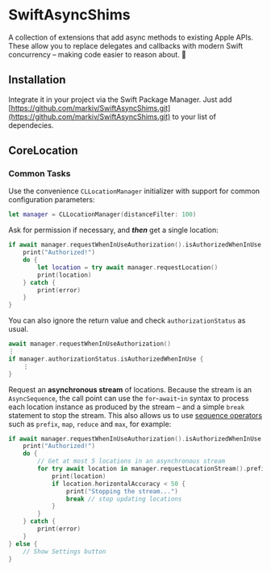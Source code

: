 # SwiftAsyncShims

A collection of extensions that add async methods to existing Apple APIs. These allow you to replace delegates and callbacks with modern Swift concurrency – making code easier to reason about. 🙌

## Installation
Integrate it in your project via the Swift Package Manager. Just add [https://github.com/markiv/SwiftAsyncShims.git](https://github.com/markiv/SwiftAsyncShims.git) to your list of dependecies.

## CoreLocation

### Common Tasks

Use the convenience `CLLocationManager` initializer with support for common configuration parameters:

```swift
let manager = CLLocationManager(distanceFilter: 100)
```

Ask for permission if necessary, and ***then*** get a single location:

```swift
if await manager.requestWhenInUseAuthorization().isAuthorizedWhenInUse {
    print("Authorized!")
    do {
        let location = try await manager.requestLocation()
        print(location)
    } catch {
        print(error)
    }
}
```

You can also ignore the return value and check ``authorizationStatus`` as usual.

```swift
await manager.requestWhenInUseAuthorization()
⋮
if manager.authorizationStatus.isAuthorizedWhenInUse {
    ⋮
}
```

Request an **asynchronous stream** of locations. Because the stream is an `AsyncSequence`, the call point can use the `for`-`await`-`in` syntax to process each location instance as produced by the stream – and a simple `break` statement to stop the stream. This also allows us to use [sequence operators](https://developer.apple.com/documentation/swift/asyncthrowingstream/asyncsequence-implementations) such as `prefix`, `map`, `reduce` and `max`, for example:

 
```swift
if await manager.requestWhenInUseAuthorization().isAuthorizedWhenInUse {
    print("Authorized!")
    do {
        // Get at most 5 locations in an asynchronous stream
        for try await location in manager.requestLocationStream().prefix(5) {
            print(location)
            if location.horizontalAccuracy < 50 {
                print("Stopping the stream...")
                break // stop updating locations
            }
        }
    } catch {
        print(error)
    }
} else {
    // Show Settings button 
}
```
